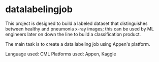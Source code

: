# datalabelingjob

This project is designed to build a labeled dataset that distinguishes between healthy and pneumonia x-ray images; this can be used by ML engineers later on down the line to build a classification product.

 The main task is to create a data labeling job using Appen's platform.

Language used: CML
Platforms used: Appen, Kaggle
